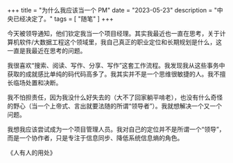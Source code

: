 +++
title = "为什么我应该当一个 PM"
date = "2023-05-23"
description = "中央已经决定了。"
tags = [
    "随笔"
]
+++

今天被领导通知，他们钦定我当一个项目经理。其实我最近也一直在思考，关于计算机软件/大数据工程这个领域里，我自己真正的职业定位和长期规划是什么，这一直是我最近在思考的问题。


我很喜欢“搜索、阅读、写作、分享、写作”这套工作流程。我发现我从这些事务中获取的成就感比单纯的码代码高多了。我其实并不是一个思维很敏捷的人。我不擅长临场处置和决断。

我不怕担责任，因为我没什么好失去的（大不了回家躺平啃老），也没有什么奇怪的野心（当一个上帝式、言出就要法随的所谓“领导者”）。我就想解决一个又一个问题。


我想我应该尝试成为一个项目管理人员。我对自己的定位并不是所谓一个“领导”，而是一个协作者，只是专注于信息同步、降低系统信息熵的角色。

《人有人的用处》